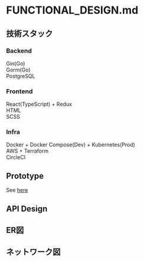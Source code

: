 # FUNCTIONAL_DESIGN.md
## 技術スタック
### Backend
Gin(Go)  
Gorm(Go)  
PostgreSQL  

### Frontend
React(TypeScript) + Redux  
HTML  
SCSS  

### Infra
Docker + Docker Compose(Dev) + Kubernetes(Prod)  
AWS + Terraform  
CircleCI  

## Prototype
See [here](https://github.com/Asuha-a/URLShortener/tree/main/docs/DISIGN.md)

## API Design

## ER図

## ネットワーク図